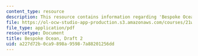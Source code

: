 ```yaml
---
content_type: resource
description: This resource contains information regarding 'Bespoke Ocean'.
file: https://ol-ocw-studio-app-production.s3.amazonaws.com/courses/21w-759-writing-science-fiction-spring-2016/a227d72b0ca9898a95987a88201256dd_MIT21W_759S16_Bespoke2.pdf
file_type: application/pdf
resourcetype: Document
title: Bespoke Ocean, Draft 2
uid: a227d72b-0ca9-898a-9598-7a88201256dd
---
```

